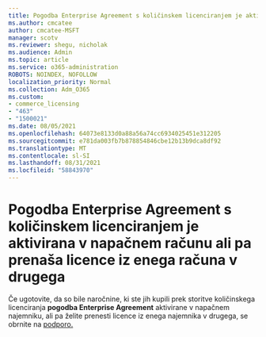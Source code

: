 ```yaml
---
title: Pogodba Enterprise Agreement s količinskem licenciranjem je aktivirana v napačnem računu
ms.author: cmcatee
author: cmcatee-MSFT
manager: scotv
ms.reviewer: shegu, nicholak
ms.audience: Admin
ms.topic: article
ms.service: o365-administration
ROBOTS: NOINDEX, NOFOLLOW
localization_priority: Normal
ms.collection: Adm_O365
ms.custom:
- commerce_licensing
- "463"
- "1500021"
ms.date: 08/05/2021
ms.openlocfilehash: 64073e8133d0a88a56a74cc6934025451e312205
ms.sourcegitcommit: e781da003fb7b878854846cbe12b13b9dca8df92
ms.translationtype: MT
ms.contentlocale: sl-SI
ms.lasthandoff: 08/31/2021
ms.locfileid: "58843970"
---
```

# <a name="volume-licensing-enterprise-agreement-activated-on-the-wrong-account-or-transferring-licenses-from-one-account-to-another"></a>Pogodba Enterprise Agreement s količinskem licenciranjem je aktivirana v napačnem računu ali pa prenaša licence iz enega računa v drugega

Če ugotovite, da so bile naročnine, ki ste jih kupili prek storitve količinskega  licenciranja **pogodba Enterprise Agreement** aktivirane v napačnem najemniku, ali pa želite prenesti licence iz enega najemnika v drugega, se obrnite na [podporo.](https://go.microsoft.com/fwlink/p/?linkid=518322)